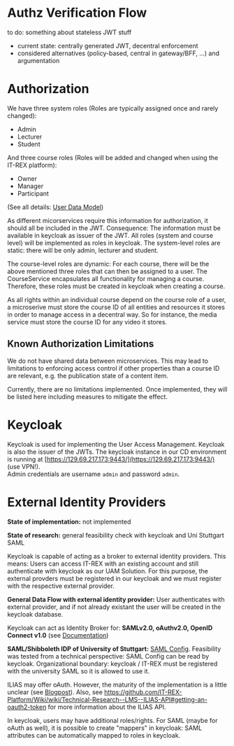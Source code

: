 # Authz Verification Flow

to do: something about stateless JWT stuff
* current state: centrally generated JWT, decentral enforcement
* considered alternatives (policy-based, central in gateway/BFF, ...) and argumentation

# Authorization

We have three system roles (Roles are typically assigned once and rarely changed):
* Admin
* Lecturer
* Student

And three course roles (Roles will be added and changed when using the IT-REX platform):
* Owner
* Manager
* Participant

(See all details: [User Data Model](Application-Architecture--Data-Model--User))

As different micorservices require this information for authorization, it should all be included in the JWT. Consequence: The information must be available in keycloak as issuer of the JWT. All roles (system and course level) will be implemented as roles in keycloak. The system-level roles are static: there will be only admin, lecturer and student. 

The course-level roles are dynamic: For each course, there will be the above mentioned three roles that can then be assigned to a user. The CourseService encapsulates all functionality for managing a course. Therefore, these roles must be created in keycloak when creating a course.

As all rights within an individual course depend on the course role of a user, a microserive must store the course ID of all entities and resources it stores in order to manage access in a decentral way. So for instance, the media service must store the course ID for any video it stores.

## Known Authorization Limitations

We do not have shared data between microservices. This may lead to limitations to enforcing access control if other properties than a course ID are relevant, e.g. the publication state of a content item.

Currently, there are no limitations implemented. Once implemented, they will be listed here including measures to mitigate the effect.

# Keycloak

Keycloak is used for implementing the User Access Management. Keycloak is also the issuer of the JWTs.
The keycloak instance in our CD environment is running at [https://129.69.217.173:9443/](https://129.69.217.173:9443/) (use VPN!).  
Admin credentials are username `admin` and password `admin`.

# External Identity Providers

**State of implementation:** not implemented

**State of research:** general feasibility check with keycloak and Uni Stuttgart SAML

Keycloak is capable of acting as a broker to external identity providers. This means: Users can access IT-REX with an existing account and still authenticate with keycloak as our UAM Solution. For this purpose, the external provders must be registered in our keycloak and we must register with the respective external provider.

**General Data Flow with external identity provider:** User authenticates with external provider, and if not already existant the user will be created in the keycloak database.


Keycloak can act as Identity Broker for: **SAMLv2.0, oAuthv2.0, OpenID Connect v1.0** (see [Documentation](https://www.keycloak.org/docs/latest/server_admin/index.html#_identity_broker))

**SAML/Shibboleth IDP of University of Stuttgart:** [SAML Config](https://idp.uni-stuttgart.de/idp/shibboleth). Feasibility was tested from a technical perspective: SAML Config can be read by keycloak. Organizational boundary: keycloak / IT-REX must be registered with the university SAML so it is allowed to use it.

ILIAS may offer oAuth. However, the maturity of the implementation is a little unclear (see [Blogpost](https://docu.ilias.de/goto_docu_wiki_wpage_3521_1357.html)). Also, see https://github.com/IT-REX-Platform/Wiki/wiki/Technical-Research--LMS--ILIAS-API#getting-an-oauth2-token for more information about the ILIAS API.

In keycloak, users may have additional roles/rights. For SAML (maybe for oAuth as well), it is possible to create "mappers" in keycloak: SAML attributes can be automatically mapped to roles in keycloak. 
